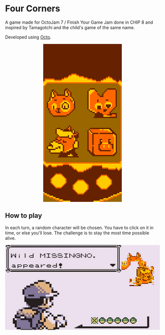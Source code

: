# Four Corners

A game made for OctoJam 7 / Finish Your Game Jam done in CHIP 8 and inspired by Tamagotchi and the child's game of the same name.

Developed using [Octo](https://github.com/JohnEarnest/Octo).

<p align="center">
    <img src="images/preview.gif">
</p>

## How to play

In each turn, a random character will be chosen. You have to click on it in time, or else you'll lose. The challenge is to stay the most time possible alive.

<p align="center">
    <img src="images/development_memes.png">
</p>